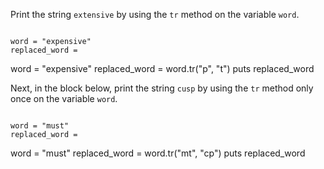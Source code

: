 Print the string `extensive` by using the `tr` method on the variable `word`.

<codeblock language="ruby" type="exercise" testMode="fixedInput">
<code>
word = "expensive"
replaced_word =

</code>
<solution>
word = "expensive"
replaced_word = word.tr("p", "t")
puts replaced_word
</solution>
</codeblock>

Next, in the block below, print the string `cusp` by using the `tr` method only once on the variable `word`.

<codeblock language="ruby" type="exercise" testMode="fixedInput">
<code>
word = "must"
replaced_word =

</code>
<solution>
word = "must"
replaced_word = word.tr("mt", "cp")
puts replaced_word
</solution>
</codeblock>
